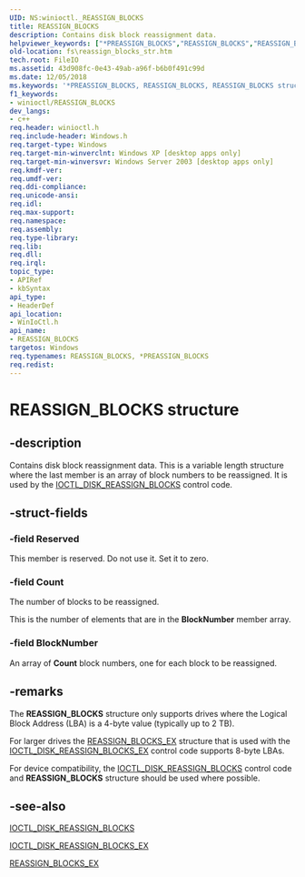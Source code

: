 ```yaml
---
UID: NS:winioctl._REASSIGN_BLOCKS
title: REASSIGN_BLOCKS
description: Contains disk block reassignment data.helpviewer_keywords: ["*PREASSIGN_BLOCKS","REASSIGN_BLOCKS","REASSIGN_BLOCKS structure [Files]","_win32_reassign_blocks_str","base.reassign_blocks_str","fs.reassign_blocks_str","winioctl/REASSIGN_BLOCKS"]
old-location: fs\reassign_blocks_str.htm
tech.root: FileIO
ms.assetid: 43d908fc-0e43-49ab-a96f-b6b0f491c99d
ms.date: 12/05/2018
ms.keywords: '*PREASSIGN_BLOCKS, REASSIGN_BLOCKS, REASSIGN_BLOCKS structure [Files], _win32_reassign_blocks_str, base.reassign_blocks_str, fs.reassign_blocks_str, winioctl/REASSIGN_BLOCKS'
f1_keywords:
- winioctl/REASSIGN_BLOCKS
dev_langs:
- c++
req.header: winioctl.h
req.include-header: Windows.h
req.target-type: Windows
req.target-min-winverclnt: Windows XP [desktop apps only]
req.target-min-winversvr: Windows Server 2003 [desktop apps only]
req.kmdf-ver: 
req.umdf-ver: 
req.ddi-compliance: 
req.unicode-ansi: 
req.idl: 
req.max-support: 
req.namespace: 
req.assembly: 
req.type-library: 
req.lib: 
req.dll: 
req.irql: 
topic_type:
- APIRef
- kbSyntax
api_type:
- HeaderDef
api_location:
- WinIoCtl.h
api_name:
- REASSIGN_BLOCKS
targetos: Windows
req.typenames: REASSIGN_BLOCKS, *PREASSIGN_BLOCKS
req.redist: 
---
```


# REASSIGN_BLOCKS structure


## -description


Contains 
    disk block reassignment data. This is a variable length structure where the last member is an array of block 
    numbers to be reassigned. It is used by the 
    <a href="https://docs.microsoft.com/windows/desktop/api/winioctl/ni-winioctl-ioctl_disk_reassign_blocks">IOCTL_DISK_REASSIGN_BLOCKS</a> control code.


## -struct-fields




### -field Reserved

This member is reserved. Do not use it. Set it to zero.


### -field Count

The number of blocks to be reassigned. 

This is the number of elements that are in the 
      <b>BlockNumber</b> member array.


### -field BlockNumber

An array of <b>Count</b> block numbers, one for each block to be reassigned.


## -remarks



The <b>REASSIGN_BLOCKS</b> structure only supports 
    drives where the Logical Block Address (LBA) is a 4-byte value (typically up to 2 TB). 

For larger drives the 
    <a href="https://docs.microsoft.com/windows/desktop/api/winioctl/ns-winioctl-reassign_blocks_ex">REASSIGN_BLOCKS_EX</a> structure that is  used with the 
    <a href="https://docs.microsoft.com/windows/desktop/api/winioctl/ni-winioctl-ioctl_disk_reassign_blocks_ex">IOCTL_DISK_REASSIGN_BLOCKS_EX</a> control code 
    supports 8-byte LBAs.

For device compatibility, the 
    <a href="https://docs.microsoft.com/windows/desktop/api/winioctl/ni-winioctl-ioctl_disk_reassign_blocks">IOCTL_DISK_REASSIGN_BLOCKS</a> control code and 
    <b>REASSIGN_BLOCKS</b> structure should be used where 
    possible.




## -see-also




<a href="https://docs.microsoft.com/windows/desktop/api/winioctl/ni-winioctl-ioctl_disk_reassign_blocks">IOCTL_DISK_REASSIGN_BLOCKS</a>



<a href="https://docs.microsoft.com/windows/desktop/api/winioctl/ni-winioctl-ioctl_disk_reassign_blocks_ex">IOCTL_DISK_REASSIGN_BLOCKS_EX</a>



<a href="https://docs.microsoft.com/windows/desktop/api/winioctl/ns-winioctl-reassign_blocks_ex">REASSIGN_BLOCKS_EX</a>
 

 

